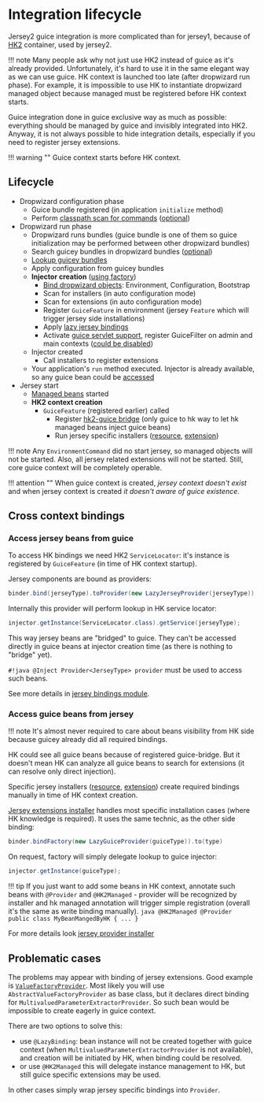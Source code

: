 # Integration lifecycle

Jersey2 guice integration is more complicated than for jersey1, because of [HK2](https://hk2.java.net/2.4.0-b34/introduction.html) container, used by jersey2.

!!! note
    Many people ask why not just use HK2 instead of guice as it's already provided. Unfortunately, it's hard to use it 
    in the same elegant way as we can use guice. HK context is launched too late (after dropwizard run phase).
    For example, it is impossible to use HK to instantiate dropwizard managed object because managed
    must be registered before HK context starts.

Guice integration done in guice exclusive way as much as possible: everything should be managed by guice and invisibly integrated into HK2.
Anyway, it is not always possible to hide integration details, especially if you need to register jersey extensions.

!!! warning ""
    Guice context starts before HK context.

## Lifecycle

* Dropwizard configuration phase    
    * Guice bundle registered (in application `initialize` method)
    * Perform [classpath scan for commands](commands.md#automatic-installation) ([optional](configuration.md#commands-search))
* Dropwizard run phase
    * Dropwizard runs bundles (guice bundle is one of them so guice initialization may be performed between other dropwizard bundles)
    * Search guicey bundles in dropwizard bundles ([optional](configuration.md#dropwizard-bundles-unification)) 
    * [Lookup guicey bundles](bundles.md#bundle-lookup)   
    * Apply configuration from guicey bundles
    * **Injector creation** ([using factory](injector.md#injector-factory))
        * [Bind dropwizard objects](bindings.md): Environment, Configuration, Bootstrap
        * Scan for installers (in auto configuration mode)
        * Scan for extensions (in auto configuration mode)
        * Register `GuiceFeature` in environment (jersey `Feature` which will trigger jersey side installations)
        * Apply [lazy jersey bindings](https://github.com/xvik/dropwizard-guicey/tree/master/src/main/java/ru/vyarus/dropwizard/guice/module/jersey/hk2/GuiceBindingsModule.java)
        * Activate [guice servlet support](web.md), register GuiceFilter on admin and main contexts ([could be disabled](configuration.md#servletmodule))
    * Injector created
        * Call installers to register extensions
    * Your application's `run` method executed. Injector is already available, so any guice bean could be [accessed](injector.md)          
* Jersey start
    * [Managed beans](../installers/managed.md) started
    * **HK2 context creation**
        * `GuiceFeature` (registered earlier) called
            * Register [hk2-guice bridge](https://hk2.java.net/2.4.0-b34/guice-bridge.html) (only guice to hk way to let hk managed beans inject guice beans)
            * Run jersey specific installers ([resource](../installers/resource.md), [extension](../installers/jersey-ext.md))

!!! note
    Any `EnvironmentCommand` did no start jersey, so managed objects will not be started.
    Also, all jersey related extensions will not be started. Still, core guice context will be completely operable. 

!!! attention ""
    When guice context is created, *jersey context doesn't exist* and when jersey context is created *it doesn't aware of guice existence*.

## Cross context bindings

### Access jersey beans from guice

To access HK bindings we need HK2 `ServiceLocator`: it's instance is registered by `GuiceFeature` (in time of HK context startup).

Jersey components are bound as providers:

```java
binder.bind(jerseyType).toProvider(new LazyJerseyProvider(jerseyType));
```       

Internally this provider will perform lookup in HK service locator:

```java
injector.getInstance(ServiceLocator.class).getService(jerseyType);
```
 
This way jersey beans are "bridged" to guice. They can't be accessed directly in guice beans
at injector creation time (as there is nothing to "bridge" yet). 

`#!java @Inject Provider<JerseyType> provider` must be used to access such beans.     

See more details in [jersey bindings module](https://github.com/xvik/dropwizard-guicey/tree/master/src/main/java/ru/vyarus/dropwizard/guice/module/jersey/hk2/GuiceBindingsModule.java).

### Access guice beans from jersey    

!!! note
    It's almost never required to care about beans visibility from HK side because guicey already did all required
    bindings.

HK could see all guice beans because of registered guice-bridge. But it doesn't mean HK can analyze 
all guice beans to search for extensions (it can resolve only direct injection).
    
Specific jersey installers ([resource](../installers/resource.md), [extension](../installers/jersey-ext.md)) 
create required bindings manually in time of HK context creation.

[Jersey extensions installer](../installers/jersey-ext.md) handles most specific installation cases
(where HK knowledge is required). It uses the same technic, as the other side binding:

```java
binder.bindFactory(new LazyGuiceProvider(guiceType)).to(type)
```

On request, factory will simply delegate lookup to guice injector:

```java
injector.getInstance(guiceType);
```

!!! tip
    If you just want to add some beans in HK context, annotate such beans with `@Provider` and `@HK2Managed` - provider
    will be recognized by installer and hk managed annotation will trigger simple registration (overall it's the same
    as write binding manually).
    ```java
    @HK2Managed
    @Provider
    public class MyBeanMangedByHK { ... }    
    ```

For more details look [jersey provider installer](https://github.com/xvik/dropwizard-guicey/tree/master/src/main/java/ru/vyarus/dropwizard/guice/module/installer/feature/jersey/provider/JerseyProviderInstaller.java)

## Problematic cases    

The problems may appear with binding of jersey extensions.
Good example is [`ValueFactoryProvider`](../installers/jersey-ext.md#valuefactoryprovider). Most likely you will use `AbstractValueFactoryProvider` as base class, but it declares
direct binding for `MultivaluedParameterExtractorProvider`. So such bean would be impossible to create eagerly in guice context.

There are two options to solve this:

* use `@LazyBinding`: bean instance will not be created together with guice context (when `MultivaluedParameterExtractorProvider` is not available),
and creation will be initiated by HK, when binding could be resolved.
* or use `@HK2Managed` this will delegate instance management to HK, but still guice specific extensions may be used.

In other cases simply wrap jersey specific bindings into `Provider`.
